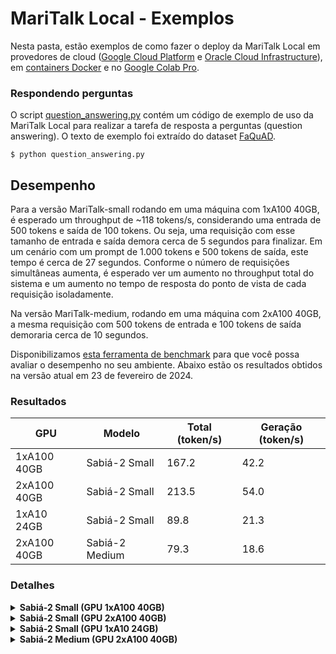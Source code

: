 # MariTalk Local - Exemplos

Nesta pasta, estão exemplos de como fazer o deploy da MariTalk Local em provedores de cloud ([Google Cloud Platform](./google-cloud.md) e [Oracle Cloud Infrastructure](./oracle-cloud.md)), em [containers Docker](./docker.md) e no [Google Colab Pro](./colab-pro.ipynb).

### Respondendo perguntas

O script [question_answering.py](./question_answering.py) contém um código de exemplo de uso da MariTalk Local para realizar a tarefa de resposta a perguntas (question answering). O texto de exemplo foi extraído do dataset [FaQuAD](https://huggingface.co/datasets/eraldoluis/faquad?row=32).

```
$ python question_answering.py
```

## Desempenho

Para a versão MariTalk-small rodando em uma máquina com 1xA100 40GB, é esperado um throughput de ~118 tokens/s, considerando uma entrada de 500 tokens e saída de 100 tokens. Ou seja, uma requisição com esse tamanho de entrada e saída demora cerca de 5 segundos para finalizar. Em um cenário com um prompt de 1.000 tokens e 500 tokens de saída, este tempo é cerca de 27 segundos. Conforme o número de requisições simultâneas aumenta, é esperado ver um aumento no throughput total do sistema e um aumento no tempo de resposta do ponto de vista de cada requisição isoladamente.

Na versão MariTalk-medium, rodando em uma máquina com 2xA100 40GB, a mesma requisição com 500 tokens de entrada e 100 tokens de saída demoraria cerca de 10 segundos.

Disponibilizamos [esta ferramenta de benchmark](https://github.com/maritaca-ai/maritalk-api/blob/main/examples/local/benchmark.py) para que você possa avaliar o desempenho no seu ambiente. Abaixo estão os resultados obtidos na versão atual em 23 de fevereiro de 2024.

### Resultados

| **GPU**     | **Modelo**     | **Total (token/s)** | **Geração (token/s)** |
|-------------|----------------|---------------------|-----------------------|
| 1xA100 40GB | Sabiá-2 Small  |               167.2 |                  42.2 |
| 2xA100 40GB | Sabiá-2 Small  |               213.5 |                  54.0 |
| 1xA10 24GB  | Sabiá-2 Small  |                89.8 |                  21.3 |
| 2xA100 40GB | Sabiá-2 Medium |                79.3 |                  18.6 |

### Detalhes

<details>
<summary><b>Sabiá-2 Small (GPU 1xA100 40GB)</b></summary>

- Total tokens: 167.2 tokens/s
- Generated tokens: 42.2 tokens/s

```console
$ python benchmark.py --concurrency 1,2,4,8 --n-repeats 5 --prompt-size 550 --max-tokens 150
            generated_tps             total_tps
                     mean median  std      mean median  std
concurrency
1                    42.2   42.2  0.3     167.1  167.2  0.7
2                    24.2   24.2  1.0     101.4  101.4  0.9
4                    13.0   13.2  1.0      56.5   57.1  2.5
8                     7.1    7.2  0.6      30.8   30.9  0.6

System tokens
             median   std
concurrency
1             167.2   0.7
2             202.9   0.1
4             230.4  10.3
8             245.8  11.9
```
![benchmark-small-1xa100](https://github.com/maritaca-ai/maritalk-api/assets/1206395/7acfb1c6-b2a2-40e4-b6e7-2ed08201819d)
</details>

<details>
<summary><b>Sabiá-2 Small (GPU 2xA100 40GB)</b></summary>

- Total tokens: 213.5 tokens/s
- Generated tokens: 54.0 tokens/s

```console
$ python benchmark.py --concurrency 1,2,4,8 --n-repeats 5 --prompt-size 550 --max-tokens 150
            generated_tps             total_tps
                     mean median  std      mean median   std
concurrency
1                    54.0   53.6  0.8     213.5  208.1  12.3
2                    33.2   33.1  1.4     135.6  135.6   1.2
4                    20.1   20.6  1.3      85.2   85.6   1.2
8                    11.1   11.2  0.9      48.1   48.3   0.9

System tokens
             median   std
concurrency
1             208.1  12.3
2             271.3   0.3
4             340.8   0.8
8             384.7   1.0
```

![benchmark-small-2xa100](https://github.com/maritaca-ai/maritalk-api/assets/1206395/524a0b74-7998-4f24-928d-61ae803b98eb)
</details>

<details>
<summary><b>Sabiá-2 Small (GPU 1xA10 24GB)</b></summary>

- Total tokens: 89.8 tokens/s
- Generated tokens: 21.3 tokens/s

```console
$ python benchmark.py --concurrency 1,2,4,8 --n-repeats 5 --prompt-size 550 --max-tokens 150
            generated_tps             total_tps
                     mean median  std      mean median  std
concurrency
1                    21.3   21.3  0.2      89.8   88.6  2.2
2                    11.3   11.2  0.4      47.7   48.0  0.9
4                     5.8    5.9  0.3      24.4   24.5  0.3
8                     2.9    2.9  0.2      12.2   12.2  0.2

System tokens
             median  std
concurrency
1              88.6  2.2
2              96.4  1.9
4              97.6  0.2
8              97.5  0.2
```

![benchmark-small-2xa100](https://github.com/maritaca-ai/maritalk-api/assets/1206395/524a0b74-7998-4f24-928d-61ae803b98eb)
</details>

<details>
<summary><b>Sabiá-2 Medium (GPU 2xA100 40GB)</b></summary>

- Total tokens: 79.3 tokens/s
- Generated tokens: 18.6 tokens/s

```console
$ python benchmark.py --concurrency 1,2,4,8 --n-repeats 5 --prompt-size 550 --max-tokens 150 --tokenizer maritaca-ai/maritalk-tokenizer-large
            generated_tps             total_tps
                     mean median  std      mean median  std
concurrency
1                    18.6   18.6  0.3      79.3   78.9  1.0
2                    10.4   10.5  0.4      44.9   45.0  0.6
4                     5.8    5.8  0.2      25.5   25.5  0.2
8                     3.1    3.1  0.2      13.6   13.7  0.2

System tokens
             median  std
concurrency
1              78.9  1.0
2              90.1  1.1
4             101.9  0.1
8             108.9  0.2
```

![benchmark-medium-2xa100](https://github.com/maritaca-ai/maritalk-api/assets/1206395/a379f94b-4472-4eeb-b166-d262bf853a1c)
</details>
